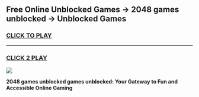 
## Free Online Unblocked Games → 2048 games unblocked → Unblocked Games
<h3>
<a href="https://premium.freeplayer.one?title=2048_games_unblocked&ref=21F">CLICK TO PLAY</a></h3>
<hr>

<h3>
<a href="https://premium.freeplayer.one?title=2048_games_unblocked&ref=21F">CLICK 2 PLAY</a>
  
</h3>

<a href="https://premium.freeplayer.one?title=2048_games_unblocked&ref=21F/"><img src="https://clearcache.store/games.png"></a>


**2048 games unblocked games unblocked: Your Gateway to Fun and Accessible Online Gaming**
